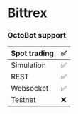# Bittrex

### OctoBot support

| Spot trading | ✅  |
| :--- | :--- |
| Simulation | ✅ |
| REST | ✅  |
| Websocket | ✅  |
| Testnet | ❌  |
